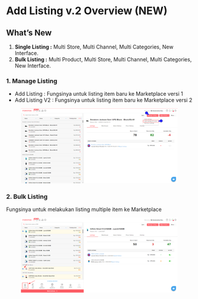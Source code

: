 # Add Listing v.2 Overview (NEW)

## **What’s New**

1. **Single Listing :** Multi Store, Multi Channel, Multi Categories, New Interface.
2. **Bulk Listing :** Multi Product, Multi Store, Multi Channel, Multi Categories, New Interface.

### 1.  Manage Listing

* Add Listing : Fungsinya untuk listing item baru ke Marketplace versi 1
* Add Listing V2 : Fungsinya untuk listing item baru ke Marketplace versi 2

<figure><img src="../../.gitbook/assets/Add Listing v2 - Step 1 - Image.png" alt=""><figcaption></figcaption></figure>

### 2. Bulk Listing

Fungsinya untuk melakukan listing multiple item ke Marketplace

<figure><img src="../../.gitbook/assets/Bulk Listing - Step 1 - Image.png" alt=""><figcaption></figcaption></figure>
